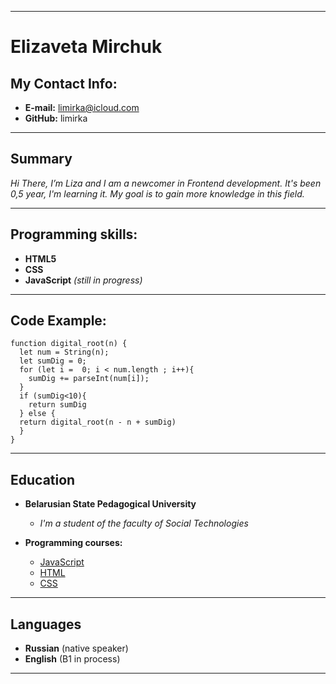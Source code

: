 ***
# **Elizaveta Mirchuk**
## My Contact Info:


* __E-mail:__ limirka@icloud.com
* __GitHub:__ limirka

---

## __Summary__


*Hi There, I’m Liza and I am a newcomer in Frontend development. It's been 0,5 year, I'm learning it. My goal is to gain more knowledge in this field.*

---

## __Programming skills:__
* __HTML5__
* __CSS__
* __JavaScript__ *(still in progress)*
---
## __Code Example:__
```
function digital_root(n) {
  let num = String(n);
  let sumDig = 0;
  for (let i =  0; i < num.length ; i++){
    sumDig += parseInt(num[i]);
  }
  if (sumDig<10){
    return sumDig
  } else {  
  return digital_root(n - n + sumDig)
  }
}
```
---
## __Education__
* __Belarusian State Pedagogical University__

    + *I'm a student of the faculty of Social Technologies*

* __Programming courses:__

    + [JavaScript](https://stepik.org/course/2223/syllabus?auth=login)
    + [HTML](https://ru.code-basics.com/languages/html)
    + [CSS](https://ru.code-basics.com/languages/css)
---
## __Languages__
* **Russian** (native speaker)
* **English** (B1 in process)
***